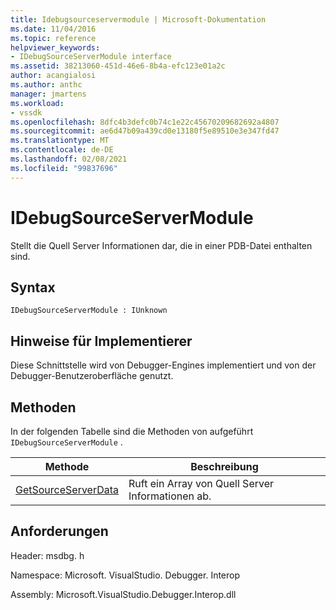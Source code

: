 ```yaml
---
title: Idebugsourceservermodule | Microsoft-Dokumentation
ms.date: 11/04/2016
ms.topic: reference
helpviewer_keywords:
- IDebugSourceServerModule interface
ms.assetid: 38213060-451d-46e6-8b4a-efc123e01a2c
author: acangialosi
ms.author: anthc
manager: jmartens
ms.workload:
- vssdk
ms.openlocfilehash: 8dfc4b3defc0b74c1e22c45670209682692a4807
ms.sourcegitcommit: ae6d47b09a439cd0e13180f5e89510e3e347fd47
ms.translationtype: MT
ms.contentlocale: de-DE
ms.lasthandoff: 02/08/2021
ms.locfileid: "99837696"
---
```

# <a name="idebugsourceservermodule"></a>IDebugSourceServerModule
Stellt die Quell Server Informationen dar, die in einer PDB-Datei enthalten sind.

## <a name="syntax"></a>Syntax

```
IDebugSourceServerModule : IUnknown
```

## <a name="notes-for-implementers"></a>Hinweise für Implementierer
 Diese Schnittstelle wird von Debugger-Engines implementiert und von der Debugger-Benutzeroberfläche genutzt.

## <a name="methods"></a>Methoden
 In der folgenden Tabelle sind die Methoden von aufgeführt `IDebugSourceServerModule` .

|Methode|Beschreibung|
|------------|-----------------|
|[GetSourceServerData](../../../extensibility/debugger/reference/idebugsourceservermodule-getsourceserverdata.md)|Ruft ein Array von Quell Server Informationen ab.|

## <a name="requirements"></a>Anforderungen
 Header: msdbg. h

 Namespace: Microsoft. VisualStudio. Debugger. Interop

 Assembly: Microsoft.VisualStudio.Debugger.Interop.dll

